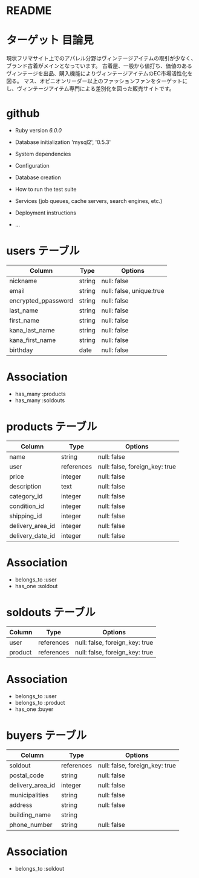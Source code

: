# README

# ターゲット 目論見
現状フリマサイト上でのアパレル分野はヴィンテージアイテムの取引が少なく、ブランド古着がメインとなっています。
古着屋、一般から値打ち、価値のあるヴィンテージを出品、購入機能によりヴィンテージアイテムのEC市場活性化を図る。
マス、オピニオンリーダー以上のファッションファンをターゲットにし、ヴィンテージアイテム専門による差別化を図った販売サイトです。

# github



* Ruby version _6.0.0_

* Database initialization 'mysql2', '0.5.3'



* System dependencies

* Configuration

* Database creation

* How to run the test suite

* Services (job queues, cache servers, search engines, etc.)

* Deployment instructions

* ...


# users テーブル
| Column                | Type   | Options                       |
| --------              | ------ | ----------------------------  |
| nickname              | string | null: false                   |
| email                 | string | null: false, unique:true      | 
| encrypted_ppassword   | string | null: false                   |
| last_name             | string | null: false                   |
| first_name            | string | null: false                   |
| kana_last_name        | string | null: false                   |
| kana_first_name       | string | null: false                   |
| birthday              | date   | null: false                   |

# Association
- has_many  :products
- has_many  :soldouts

# products テーブル
| Column            | Type       | Options                         |
| ----------------  | ------     | ------------------------------- |
| name              | string     | null: false                     |
| user              | references | null: false, foreign_key: true  |
| price             | integer    | null: false                     |
| description       | text       | null: false                     |
| category_id       | integer    | null: false                     |
| condition_id      | integer    | null: false                     |
| shipping_id       | integer    | null: false                     |
| delivery_area_id  | integer    | null: false                     |
| delivery_date_id  | integer    | null: false                     |

# Association
- belongs_to :user
- has_one    :soldout

# soldouts テーブル
| Column          | Type       | Options                        |
| --------------- | ---------- | ------------------------------ |
| user            | references | null: false, foreign_key: true |
| product         | references | null: false, foreign_key: true |

# Association
- belongs_to :user
- belongs_to :product
- has_one    :buyer

# buyers テーブル
| Column           | Type       | Options                        |
| ---------------- | ---------- | ------------------------------ |
| soldout          | references | null: false, foreign_key: true |
| postal_code      | string     | null: false                    |
| delivery_area_id | integer    | null: false                    |
| municipalities   | string     | null: false                    |
| address          | string     | null: false                    |
| building_name    | string     |                                |
| phone_number     | string     | null: false                    |

# Association
- belongs_to :soldout